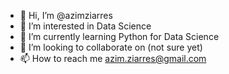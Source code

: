 - 👋 Hi, I’m @azimziarres
- 👀 I’m interested in Data Science
- 🌱 I’m currently learning Python for Data Science
- 💞️ I’m looking to collaborate on (not sure yet)
- 📫 How to reach me azim.ziarres@gmail.com

<!---
azimziarres/azimziarres is a ✨ special ✨ repository because its `README.md` (this file) appears on your GitHub profile.
You can click the Preview link to take a look at your changes.
--->
